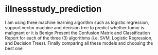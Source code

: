# illnessstudy_prediction
I am using three machine learning algorithm such as logistic regression, support vector machine and decision tree to predict whether tumor is malignant or it is Benign
Present the Confusion Matrix and Classification Report for each of the three (3) algorithms (i.e. SVM, Logistic Regression, and Decision Trees).
Finally comparing all these models and choosing the best one

